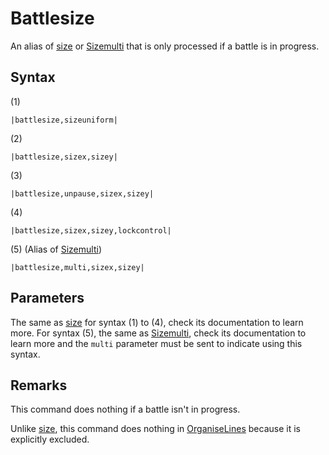 # Battlesize

An alias of [size](size.md) or [Sizemulti](Sizemulti.md) that is only processed if a battle is in progress.

## Syntax

(1)

````
|battlesize,sizeuniform|
````

(2)

````
|battlesize,sizex,sizey|
````

(3)

````
|battlesize,unpause,sizex,sizey|
````

(4)

````
|battlesize,sizex,sizey,lockcontrol|
````

(5) (Alias of [Sizemulti](Sizemulti.md))

````
|battlesize,multi,sizex,sizey|
````

## Parameters

The same as [size](size.md) for syntax (1) to (4), check its documentation to learn more. For syntax (5), the same as [Sizemulti](Sizemulti.md), check its documentation to learn more and the `multi` parameter must be sent to indicate using this syntax.

## Remarks

This command does nothing if a battle isn't in progress.

Unlike [size](size.md), this command does nothing in [OrganiseLines](../../Related%20Systems/Automatic%20Line%20Breaks/OrganiseLines.md) because it is explicitly excluded.
